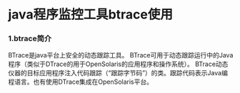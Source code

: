 # java程序监控工具btrace使用
### 1.btrace简介
BTrace是java平台上安全的动态跟踪工具。 BTrace可用于动态跟踪运行中的Java程序（类似于DTrace的用于OpenSolaris的应用程序和操作系统）。 BTrace动态仪器的目标应用程序注入代码跟踪（“跟踪字节码”）的类。跟踪代码表示Java编程语言。也有使用DTrace集成在OpenSolaris平台。